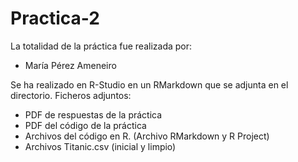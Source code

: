 # Practica-2

La totalidad de la práctica fue realizada por:
  - María Pérez Ameneiro

Se ha realizado en R-Studio en un RMarkdown que se adjunta en el directorio.
Ficheros adjuntos:
- PDF de respuestas de la práctica
- PDF del código de la práctica
- Archivos del código en R. (Archivo RMarkdown y R Project)
- Archivos Titanic.csv (inicial y limpio)
